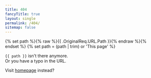 ```yaml
---
title: 404
fancyTitle: true
layout: single
permalink: /404/
sitemap: false
---
```


{% set path %}{% raw %}{{ .OriginalReq.URL.Path }}{% endraw %}{% endset %}
{% set path = (path | trim) or 'This page' %}

<code data-path>{{ path }}</code> isn't there anymore.  
Or you have a typo in the URL.

Visit [homepage](/) instead?

<script>document.querySelector('[data-path]').textContent = document.location.pathname</script>